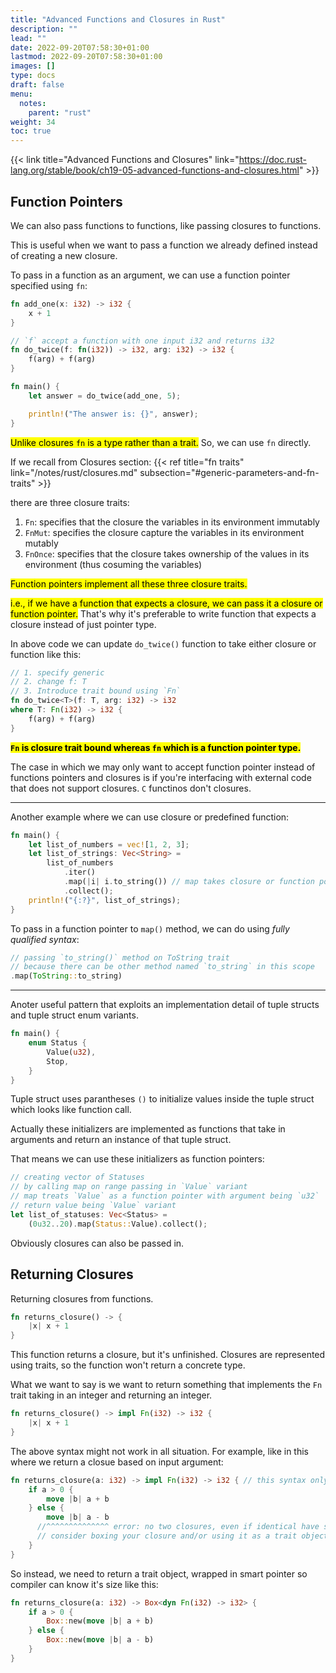 ```yaml
---
title: "Advanced Functions and Closures in Rust"
description: ""
lead: ""
date: 2022-09-20T07:58:30+01:00
lastmod: 2022-09-20T07:58:30+01:00
images: []
type: docs
draft: false
menu: 
  notes:
    parent: "rust"
weight: 34
toc: true
---
```


{{< link title="Advanced Functions and Closures" link="https://doc.rust-lang.org/stable/book/ch19-05-advanced-functions-and-closures.html" >}}

## Function Pointers
We can also pass functions to functions, like passing closures to functions.

This is useful when we want to pass a function we already defined instead of creating a new closure.

To pass in a function as an argument, we can use a function pointer specified using `fn`:

```rust
fn add_one(x: i32) -> i32 {
    x + 1
}

// `f` accept a function with one input i32 and returns i32
fn do_twice(f: fn(i32)) -> i32, arg: i32) -> i32 {
    f(arg) + f(arg)
}

fn main() {
    let answer = do_twice(add_one, 5);

    println!("The answer is: {}", answer);
}
```

<mark class="v">Unlike closures `fn` is a type rather than a trait.</mark> So, we can use `fn` directly.

If we recall from Closures section:
{{< ref title="fn traits" link="/notes/rust/closures.md" subsection="#generic-parameters-and-fn-traits" >}}

there are three closure traits:

1. `Fn`: specifies that the closure the variables in its environment immutably
2. `FnMut`: specifies the closure capture the variables in its environment mutably
3. `FnOnce`: specifies that the closure takes ownership of the values in its environment (thus cosuming the variables)

<mark class="v">Function pointers implement all these three closure traits.</mark>

<mark class="y">i.e., if we have a function that expects a closure, we can pass it a closure or function pointer.</mark> That's why it's preferable to write function that expects a closure instead of just pointer type.

In above code we can update `do_twice()` function to take either closure or function like this:

```rust
// 1. specify generic
// 2. change f: T
// 3. Introduce trait bound using `Fn`
fn do_twice<T>(f: T, arg: i32) -> i32 
where T: Fn(i32) -> i32 {
    f(arg) + f(arg)
}
```

<mark class="v">**`Fn` is closure trait bound whereas `fn` which is a function pointer type.**</mark>

The case in which we may only want to accept function pointer instead of functions pointers and closures is if you're interfacing with external code that does not support closures. `C` functinos don't closures.

---

Another example where we can use closure or predefined function:

```rust
fn main() {
    let list_of_numbers = vec![1, 2, 3];
    let list_of_strings: Vec<String> = 
        list_of_numbers
            .iter()
            .map(|i| i.to_string()) // map takes closure or function pointer called for every int
            .collect();
    println!("{:?}", list_of_strings);
}
```

To pass in a function pointer to `map()` method, we can do using *fully qualified syntax*:

```rust
// passing `to_string()` method on ToString trait
// because there can be other method named `to_string` in this scope
.map(ToString::to_string)
```

---

Anoter useful pattern that exploits an implementation detail of tuple structs and tuple struct enum variants.

```rust
fn main() {
    enum Status {
        Value(u32),
        Stop,
    }
}
```

Tuple struct uses parantheses `()` to initialize values inside the tuple struct which looks like function call.

Actually these initializers are implemented as functions that take in arguments and return an instance of that tuple struct.

That means we can use these initializers as function pointers:

```rust
// creating vector of Statuses 
// by calling map on range passing in `Value` variant
// map treats `Value` as a function pointer with argument being `u32`
// return value being `Value` variant
let list_of_statuses: Vec<Status> = 
    (0u32..20).map(Status::Value).collect();

```

Obviously closures can also be passed in.

## Returning Closures
Returning closures from functions.

```rust
fn returns_closure() -> {
    |x| x + 1
}
```

This function returns a closure, but it's unfinished. Closures are represented using traits, so the function won't return a concrete type.

What we want to say is we want to return something that implements the `Fn` trait taking in an integer and returning an integer.

```rust
fn returns_closure() -> impl Fn(i32) -> i32 {
    |x| x + 1
}
```

The above syntax might not work in all situation. For example, like in this where we return a closue based on input argument:

```rust
fn returns_closure(a: i32) -> impl Fn(i32) -> i32 { // this syntax only work when returning one type
    if a > 0 {
        move |b| a + b
    } else {
        move |b| a - b
      //^^^^^^^^^^^^^^ error: no two closures, even if identical have same type  
      // consider boxing your closure and/or using it as a trait object
    }
}
```

So instead, we need to return a trait object, wrapped in smart pointer so compiler can know it's size  like this:

```rust
fn returns_closure(a: i32) -> Box<dyn Fn(i32) -> i32> { 
    if a > 0 {
        Box::new(move |b| a + b)
    } else {
        Box::new(move |b| a - b)
    }
}
```